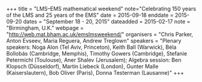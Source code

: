 +++
title = "LMS–EMS mathematical weekend"
note="Celebrating 150 years of the LMS and 25 years of the EMS"
date = 2015-09-18
enddate = 2015-09-20
dates = "September 18 - 20, 2015"
dateadded = 2015-02-17
note = "Birmingham, U.K."
webpage = "http://web.mat.bham.ac.uk/emslmsweekend/"
organisers = "Chris Parker, Anton Evseev, Maria Reguera, Andrew Treglown"
speakers = "Plenary speakers: Noga Alon (Tel Aviv, Princeton), Keith Ball (Warwick), Be&#769;la Bolloba&#769;s (Cambridge, Memphis), Timothy Gowers (Cambridge), Stefanie Petermichl (Toulouse), Aner Shalev (Jerusalem); Algebra session: Ben Klopsch (Düsseldorf), Martin Liebeck (London), Gunter Malle (Kaiserslautern), Bob Oliver (Paris), Donna Testerman (Lausanne)"
+++
